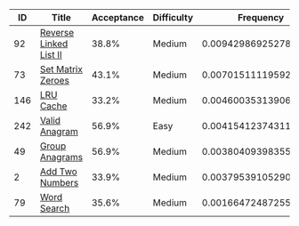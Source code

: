 |ID|Title|Acceptance|Difficulty|Frequency|
|----|-----|----|---|---|
|92|[Reverse Linked List II]( https://leetcode.com/problems/reverse-linked-list-ii)|38.8%|Medium|0.009429869252783295|
|73|[Set Matrix Zeroes]( https://leetcode.com/problems/set-matrix-zeroes)|43.1%|Medium|0.0070151111959223245|
|146|[LRU Cache]( https://leetcode.com/problems/lru-cache)|33.2%|Medium|0.004600353139061353|
|242|[Valid Anagram]( https://leetcode.com/problems/valid-anagram)|56.9%|Easy|0.004154123743115972|
|49|[Group Anagrams]( https://leetcode.com/problems/group-anagrams)|56.9%|Medium|0.0038040939835560453|
|2|[Add Two Numbers]( https://leetcode.com/problems/add-two-numbers)|33.9%|Medium|0.00379539105290024|
|79|[Word Search]( https://leetcode.com/problems/word-search)|35.6%|Medium|0.0016647248725526849|
